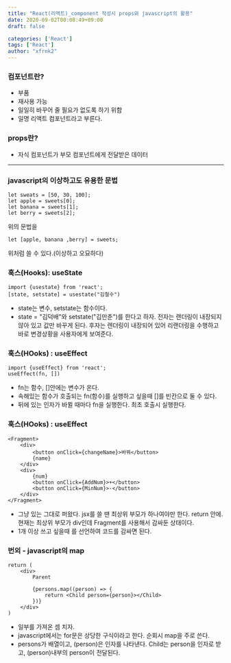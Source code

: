 ```yaml
---
title: "React(리액트)_component 작성시 props와 javascript의 활용"
date: 2020-09-02T00:08:49+09:00
draft: false

categories: ['React']
tags: ['React']
author: "xfrnk2"
---
```

### 컴포넌트란?
+ 부품
+ 재사용 가능
+ 일일히 바꾸어 줄 필요가 없도록 하기 위함
+ 일명 리액트 컴포넌트라고 부른다.
    
### props란?
+ 자식 컴포넌트가 부모 컴포넌트에게 전달받은 데이터
---
### javascript의 이상하고도 유용한 문법
~~~
let sweats = [50, 30, 100];
let apple = sweets[0];
let banana = sweets[1];
let berry = sweets[2];
~~~
위의 문법을  

~~~
let [apple, banana ,berry] = sweets;
~~~
위처럼 쓸 수 있다.(이상하고 오묘하다)

  
### 훅스(Hooks): useState  
~~~
import {usestate} from 'react';
[state, setstate] = usestate("김철수")
~~~
+ state는 변수, setstate는 함수이다.
+ state = "김덕배"와 setstate("김만춘")를 한다고 하자. 전자는 랜더링이 내장되지 않아 있고 값만 바꾸게 된다. 후자는 렌더링이 내장되어 있어 리랜더링을 수행하고 바로 변경상황을 사용자에게 보여준다.
  
### 훅스(HOoks) : useEffect
~~~
import {useEffect} from 'react';
useEffect(fn, []) 
~~~ 
+ fn는 함수, []안에는 변수가 온다.
+ 속해있는 함수가 호출되는 fn(함수)를 실행하고 싶을때 []를 빈칸으로 둘 수 있다.
+ 뒤에 있는 인자가 바뀔 때마다 fn을 실행한다. 최초 호출시 실행한다.

### 훅스(HOoks) : useEffect
~~~
<Fragment>
	<div>
		<button onClick={changeName}>바꿔</button>
		{name}
	</div>
	<div>
		{num}
		<button onClick={AddNum}>+</button>
		<button onClick={MinNum}>-</button>
	</div>
</Fragment>
~~~
+ 그냥 있는 그대로 퍼왔다. jsx를 쓸 땐 최상위 부모가 하나여야만 한다. return 안에. 현재는 최상위 부모가 div인데 Fragment를 사용해서 감싸둔 상태이다.  
+ 1개 이상 쓰고 싶을때 <Fragment>를 선언하여 코드를 감싸면 된다.

### 번외 - javascript의 map
~~~
return (
	<div>
		Parent
		
		{persons.map((person) => {
			return <Child person={person}></Child>
		})}
	</div>
)
~~~
+ 일부를 가져온 셈 치자.
+ javascript에서는 for문은 상당한 구식이라고 한다. 순회시 map을 주로 쓴다.
+ persons가 배열이고, (person)은 인자를 나타낸다. Child는 person을 인자로 받고, (person)내부의 person이 전달된다.